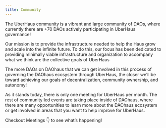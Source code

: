 ```yaml
---
title: Community
---
```


The UberHaus community is a vibrant and large community of DAOs, where currently there are +70 DAOs actively participating in UberHaus governance!  
 
Our mission is to provide the infrastructure needed to help the Haus grow and scale into the infinite future.  To do this, our focus has been dedicated to providing minimally viable infrastructure and organization to accompany what we think are the collective goals of UberHaus
 
The more DAOs on DAOhaus that we can get involved in this process of governing the DAOhaus ecosystem through UberHaus, the closer we’ll be toward achieving our goals of decentralization, community ownership, and autonomy!
 
As it stands today, there is only one meeting for UberHaus per month.  The rest of community led events are taking place inside of DAOhaus, where there are many opportunities to learn more about the DAOhaus ecosystem or get involved in areas that you want to help improve for UberHaus.  
 
Checkout Meetings 👇 to see what’s happening! 
